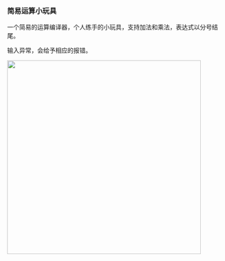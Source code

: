 ### 简易运算小玩具

一个简易的运算编译器，个人练手的小玩具，支持加法和乘法，表达式以分号结尾。

输入异常，会给予相应的报错。

<img width="450"  src="https://github.com/liberties/mini-calculator/blob/master/assets/1.png"/>

